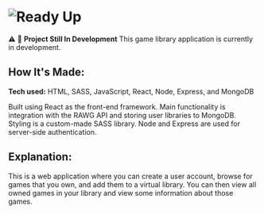 # ![Ready Up](https://readyup2.herokuapp.com/)  

:warning: 🚧 **Project Still In Development**
This game library application is currently in development.

## How It's Made:

**Tech used:** HTML, SASS, JavaScript, React, Node, Express, and MongoDB

Built using React as the front-end framework. Main functionality is integration with the RAWG API and storing user libraries to MongoDB. Styling is a custom-made SASS library. Node and Express are used for server-side authentication.

## Explanation:

This is a web application where you can create a user account, browse for games that you own, and add them to a virtual library. You can then view all owned games in your library and view some information about those games.


<!-- 
## Optimizations
*(optional)*

You don't have to include this section but interviewers *love* that you can not only deliver a final product that looks great but also functions efficiently. Did you write something then refactor it later and the result was 5x faster than the original implementation? Did you cache your assets? Things that you write in this section are **GREAT** to bring up in interviews and you can use this section as reference when studying for technical interviews!

## Lessons Learned:

REACT JAMStack application -->

<!-- ## Examples:
Take a look at these couple examples that I have in my own portfolio:

**Palettable:** https://github.com/alecortega/palettable

**Twitter Battle:** https://github.com/alecortega/twitter-battle

**Patch Panel:** https://github.com/alecortega/patch-panel -->



